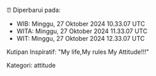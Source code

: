 ⏰ Diperbarui pada:
- WIB: Minggu, 27 Oktober 2024 10.33.07 UTC
- WITA: Minggu, 27 Oktober 2024 11.33.07 UTC
- WIT: Minggu, 27 Oktober 2024 12.33.07 UTC

Kutipan Inspiratif:
"My life,My rules My Attitude!!!"


Kategori: attitude

